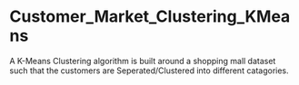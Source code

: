 # Customer_Market_Clustering_KMeans
A K-Means Clustering algorithm is built around a shopping mall dataset such that the customers are Seperated/Clustered into different catagories.
